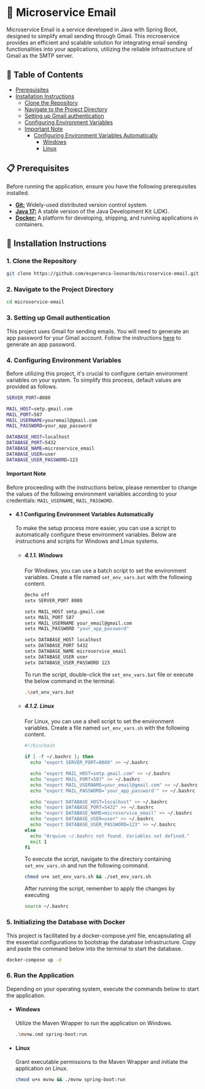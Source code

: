 # 📧 Microservice Email
Microservice Email is a service developed in Java with Spring Boot, designed to simplify email sending through Gmail. This microservice provides an efficient and scalable solution for integrating email sending functionalities into your applications, utilizing the reliable infrastructure of Gmail as the SMTP server.

## 📑 Table of Contents
- [Prerequisites](#-prerequisites)
- [Installation Instructions](#-installation-instructions)
  - [Clone the Repository](#1-clone-the-repository)
  - [Navigate to the Project Directory](#2-navigate-to-the-project-directory)
  - [Setting up Gmail authentication](#3-setting-up-gmail-authentication)
  - [Configuring Environment Variables](#4-configuring-environment-variables)
  - [Important Note](#important-note)
  	- [Configuring Environment Variables Automatically](#41-configuring-environment-variables-automatically)
    	- [Windows](#411-windows)
     	- [Linux](#412-linux)

## 📋 Prerequisites
Before running the application, ensure you have the following prerequisites installed.
- [**Git:**](https://git-scm.com/) Widely-used distributed version control system.
- [**Java 17:**](https://www.oracle.com/java/technologies/javase/jdk17-archive-downloads.html) A stable version of the Java Development Kit (JDK).
- [**Docker:**](https://www.docker.com/) A platform for developing, shipping, and running applications in containers.

## 📝 Installation Instructions
### 1. Clone the Repository
```bash
git clone https://github.com/esperanca-leonardo/microservice-email.git
```

### 2. Navigate to the Project Directory
```bash
cd microservice-email
```

### 3. Setting up Gmail authentication
This project uses Gmail for sending emails. You will need to generate an app password for your Gmail account. Follow the instructions [here](https://support.google.com/accounts/answer/185833?hl=en) to generate an app password.

### 4. Configuring Environment Variables
Before utilizing this project, it's crucial to configure certain environment variables on your system. To simplify this process, default values are provided as follows.
```bash
SERVER_PORT=8080

MAIL_HOST=smtp.gmail.com
MAIL_PORT=587
MAIL_USERNAME=youremail@gmail.com
MAIL_PASSWORD=your_app_password

DATABASE_HOST=localhost
DATABASE_PORT=5432
DATABASE_NAME=microservice_email
DATABASE_USER=user
DATABASE_USER_PASSWORD=123
```

#### Important Note 
Before proceeding with the instructions below, please remember to change the values of the following environment variables according to your credentials: `MAIL_USERNAME`, `MAIL_PASSWORD`.

- #### 4.1 Configuring Environment Variables Automatically
	To make the setup process more easier, you can use a script to automatically configure these environment variables. Below are instructions and scripts for Windows and Linux systems.

	- ##### 4.1.1. Windows
		For Windows, you can use a batch script to set the environment variables. Create a file named `set_env_vars.bat` with the following content.
		```bash
		@echo off
		setx SERVER_PORT 8080
		
		setx MAIL_HOST smtp.gmail.com
		setx MAIL_PORT 587
		setx MAIL_USERNAME your_email@gmail.com
		setx MAIL_PASSWORD "your_app_password"
		
		setx DATABASE_HOST localhost
		setx DATABASE_PORT 5432
		setx DATABASE_NAME microservice_email
		setx DATABASE_USER user
		setx DATABASE_USER_PASSWORD 123
		```
  
		To run the script, double-click the `set_env_vars.bat` file or execute the below command in the terminal.
		```bash
	  .\set_env_vars.bat	
	  ```

	- ##### 4.1.2. Linux
		For Linux, you can use a shell script to set the environment variables. Create a file named `set_env_vars.sh` with the following content.

		```bash
		#!/bin/bash

		if [ -f ~/.bashrc ]; then
		  echo "export SERVER_PORT=8080" >> ~/.bashrc

		  echo "export MAIL_HOST=smtp.gmail.com" >> ~/.bashrc
		  echo "export MAIL_PORT=587" >> ~/.bashrc
		  echo "export MAIL_USERNAME=your_email@gmail.com" >> ~/.bashrc
		  echo "export MAIL_PASSWORD='your_app_password'" >> ~/.bashrc

		  echo "export DATABASE_HOST=localhost" >> ~/.bashrc
		  echo "export DATABASE_PORT=5432" >> ~/.bashrc
		  echo "export DATABASE_NAME=microservice_email" >> ~/.bashrc
		  echo "export DATABASE_USER=user" >> ~/.bashrc
		  echo "export DATABASE_USER_PASSWORD=123" >> ~/.bashrc
		else
		  echo "Arquivo ~/.bashrc not found. Variables not defined."
		  exit 1
		fi
		```
  
		To execute the script, navigate to the directory containing `set_env_vars.sh` and run the following command.
	 	```bash
	 	chmod u+x set_env_vars.sh && ./set_env_vars.sh
	 	 ```

   		After running the script, remember to apply the changes by executing
		```bash
		source ~/.bashrc
		```

### 5. Initializing the Database with Docker
This project is facilitated by a docker-compose.yml file, encapsulating all the essential configurations to bootstrap the database infrastructure. Copy and paste the command below into the terminal to start the database.
 ```bash
 docker-compose up -d
 ```

### 6. Run the Application
Depending on your operating system, execute the commands below to start the application.

- #### Windows
  Utilize the Maven Wrapper to run the application on Windows.
  ```bash
  .\mvnw.cmd spring-boot:run
  ```

- #### Linux
  Grant executable permissions to the Maven Wrapper and initiate the application on Linux.
  ```bash
  chmod u+x mvnw && ./mvnw spring-boot:run
  ```



